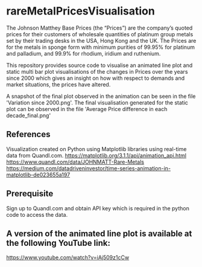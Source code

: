 # rareMetalPricesVisualisation
The Johnson Matthey Base Prices (the “Prices”) are the company’s quoted prices for their customers of wholesale quantities of platinum group metals set by their trading desks in the USA, Hong Kong and the UK. 
The Prices are for the metals in sponge form with minimum purities of 99.95% for platinum and palladium, and 99.9% for rhodium, iridium and ruthenium.

This repository provides source code to visualise an animated line plot and static multi bar plot visualisations of the changes in Prices over the years since 2000 which gives an insight on how with respect to demands and market situations, the prices have altered.

A snapshot of the final plot observed in the animation can be seen in the file 'Variation since 2000.png'.
The final visualisation generated for the static plot can be observed in the file 'Average Price difference in each decade_final.png'

## References
Visualization created on Python using Matplotlib libraries using real-time data from Quandl.com.
https://matplotlib.org/3.1.1/api/animation_api.html
https://www.quandl.com/data/JOHNMATT-Rare-Metals
https://medium.com/datadriveninvestor/time-series-animation-in-matplotlib-de023655a197

## Prerequisite
Sign up to Quandl.com and obtain API key which is required in the python code to access the data.

## A version of the animated line plot is available at the following YouTube link:
https://www.youtube.com/watch?v=iAj509z1cCw
